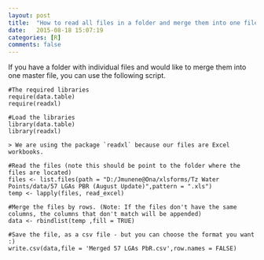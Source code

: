 ```yaml
---
layout: post
title:  "How to read all files in a folder and merge them into one file in R"
date:   2015-08-18 15:07:19
categories: [R]
comments: false
---
```

If you have a folder with individual files and would like to merge them into one master file, you can use the following script.

~~~
#The required libraries
require(data.table)
require(readxl)

#Load the libraries
library(data.table)  
library(readxl)  

> We are using the package `readxl` because our files are Excel workbooks.

#Read the files (note this should be point to the folder where the files are located)
files <- list.files(path = "D:/Jmunene@Ona/xlsforms/Tz Water Points/data/57 LGAs PBR (August Update)",pattern = ".xls")
temp <- lapply(files, read_excel)

#Merge the files by rows. (Note: If the files don't have the same columns, the columns that don't match will be appended)
data <- rbindlist(temp ,fill = TRUE)

#Save the file, as a csv file - but you can choose the format you want :)
write.csv(data,file = 'Merged 57 LGAs PbR.csv',row.names = FALSE)
~~~

